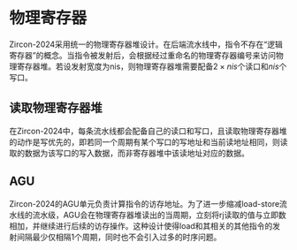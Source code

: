 # **物理寄存器**

Zircon-2024采用统一的物理寄存器堆设计。在后端流水线中，指令不存在“逻辑寄存器”的概念。当指令被发射后，会根据经过重命名的物理寄存器编号来访问物理寄存器堆。若设发射宽度为nis，则物理寄存器堆需要配备$2 \times nis$个读口和$nis$个写口。

## **读取物理寄存器堆**

在Zircon-2024中，每条流水线都会配备自己的读口和写口，且读取物理寄存器堆的动作是写优先的，即若同一个周期有某个写口的写地址和当前读地址相同，则读取的数据为该写口的写入数据，而非寄存器堆中该读地址对应的数据。

## **AGU**

Zircon-2024的AGU单元负责计算指令的访存地址。为了进一步缩减load-store流水线的流水级，AGU会在物理寄存器堆读出的当周期，立刻将rj读取的值与立即数相加，并继续进行后续的访存操作。这种设计使得load和其相关的其他指令的发射间隔最少仅相隔1个周期，同时也不会引入过多的时序问题。

